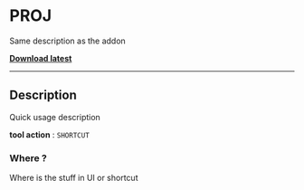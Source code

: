 # PROJ

Same description as the addon

<!-- /!\ Alpha, work in progress -->

**[Download latest](https://github.com/Pullusb/REPO_NAME/archive/master.zip)**

<!-- ### [Demo Youtube]() -->

---  

## Description

Quick usage description

**tool action** : `SHORTCUT`


### Where ?

Where is the stuff in UI or shortcut

<!-- TODO 

Adaptative resolution ?
Custom resolution ?


UI/UX:
    - Manage wave Transparency (directly on image or in openGL)
    - 

optional:
    - separate height for each spaces
    - separated left right to top-bottom of the area with audio

ffmpeg handle:
    - ffmpeg bin path in pref
    - ffmpeg auto check for version
    - auto download ? (platform dependent ?)
-->